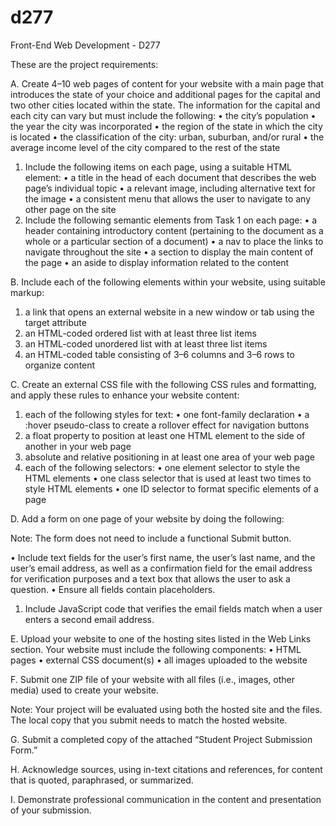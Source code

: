 # d277
Front-End Web Development - D277

These are the project requirements:

A.  Create 4–10 web pages of content for your website with a main page that introduces the state of your choice and 
additional pages for the capital and two other cities located within the state. The information for the capital and each 
city can vary but must include the following:
•   the city’s population
•   the year the city was incorporated
•   the region of the state in which the city is located
•   the classification of the city: urban, suburban, and/or rural
•   the average income level of the city compared to the rest of the state
1.  Include the following items on each page, using a suitable HTML element:
•   a title in the head of each document that describes the web page’s individual topic
•   a relevant image, including alternative text for the image
•   a consistent menu that allows the user to navigate to any other page on the site
2.  Include the following semantic elements from Task 1 on each page:
•   a header containing introductory content (pertaining to the document as a whole or a particular section of a 
document)
•   a nav to place the links to navigate throughout the site
•   a section to display the main content of the page
•   an aside to display information related to the content

B.  Include each of the following elements within your website, using suitable markup:
1.  a link that opens an external website in a new window or tab using the target attribute
2.  an HTML-coded ordered list with at least three list items
3.  an HTML-coded unordered list with at least three list items
4.  an HTML-coded table consisting of 3–6 columns and 3–6 rows to organize content

C.  Create an external CSS file with the following CSS rules and formatting, and apply these rules to enhance your 
website content:
1.  each of the following styles for text:
•   one font-family declaration
•   a :hover pseudo-class to create a rollover effect for navigation buttons
2.  a float property to position at least one HTML element to the side of another in your web page
3.  absolute and relative positioning in at least one area of your web page
4.  each of the following selectors:
•   one element selector to style the HTML elements
•   one class selector that is used at least two times to style HTML elements
•   one ID selector to format specific elements of a page

D.  Add a form on one page of your website by doing the following:

Note: The form does not need to include a functional Submit button.

•   Include text fields for the user’s first name, the user’s last name, and the user’s email address, as well as a 
confirmation field for the email address for verification purposes and a text box that allows the user to ask a 
question.
•   Ensure all fields contain placeholders.
1.  Include JavaScript code that verifies the email fields match when a user enters a second email address.

E.  Upload your website to one of the hosting sites listed in the Web Links section. Your website must include the 
following components:
•   HTML pages
•   external CSS document(s)
•   all images uploaded to the website

F.  Submit one ZIP file of your website with all files (i.e., images, other media) used to create your website.

Note: Your project will be evaluated using both the hosted site and the files. The local copy that you submit needs to 
match the hosted website.

G.  Submit a completed copy of the attached “Student Project Submission Form.”

H.  Acknowledge sources, using in-text citations and references, for content that is quoted, paraphrased, or summarized.

I.  Demonstrate professional communication in the content and presentation of your submission.
